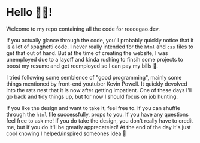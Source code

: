 # Hello 👋👋!

Welcome to my repo containing all the code for reecegao.dev.

If you actually glance through the code, you'll probably quickly notice that it is a lot of spaghetti code. I never really intended for the `html` and `css` files to get that out of hand. 
But at the time of creating the website, I was unemployed due to a layoff and kinda rushing to finsih some projects to boost my resume and get reemployed so I can pay my bills 🙂.

I tried following some semblence of "good programming", mainly some things mentioned by front-end youtuber Kevin Powell. It quickly devolved into the rats nest that it is now after getting impatient.
One of these days I'll go back and tidy things up, but for now I should focus on job hunting.

If you like the design and want to take it, feel free to. If you can shuffle through the `html` file successfully, props to you. If you have any questions feel free to ask me! If you do take the design, you don't really
have to credit me, but if you do it'll be greatly apprecateied! At the end of the day it's just cool knowing I helped/inspired someones idea 🙂
